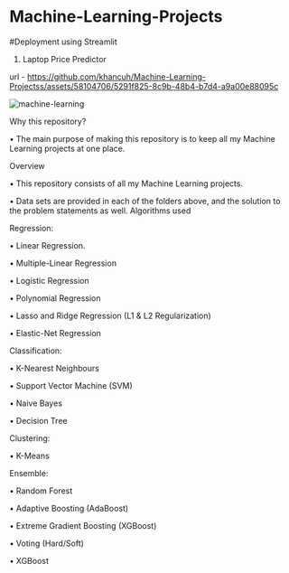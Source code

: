# Machine-Learning-Projects

#Deployment using Streamlit

1. Laptop Price Predictor

url - https://github.com/khancuh/Machine-Learning-Projectss/assets/58104706/5291f825-8c9b-48b4-b7d4-a9a00e88095c

![machine-learning](https://user-images.githubusercontent.com/58104706/93015066-d6de0300-f5d3-11ea-9e62-7dd508e6f15e.png)


Why this repository?


• The main purpose of making this repository is to keep all my Machine Learning projects at one place.


Overview

• This repository consists of all my Machine Learning projects.

• Data sets are provided in each of the folders above, and the solution to the problem statements as well. Algorithms used

Regression:

• Linear Regression.

• Multiple-Linear Regression

• Logistic Regression

• Polynomial Regression

• Lasso and Ridge Regression (L1 & L2 Regularization)

• Elastic-Net Regression

Classification:

• K-Nearest Neighbours

• Support Vector Machine (SVM)

• Naive Bayes

• Decision Tree

Clustering:

• K-Means

Ensemble:

• Random Forest

• Adaptive Boosting (AdaBoost)

• Extreme Gradient Boosting (XGBoost)

• Voting (Hard/Soft)

• XGBoost 

